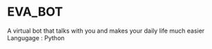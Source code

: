 # EVA_BOT
A virtual bot that talks with you and makes your daily life much easier
Langugage : Python
